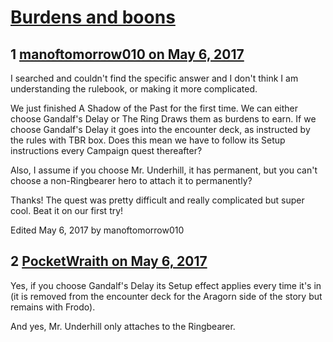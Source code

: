 # [Burdens and boons](https://community.fantasyflightgames.com/topic/249019-burdens-and-boons/)

## 1 [manoftomorrow010 on May 6, 2017](https://community.fantasyflightgames.com/topic/249019-burdens-and-boons/?do=findComment&comment=2771459)

I searched and couldn't find the specific answer and I don't think I am understanding the rulebook, or making it more complicated.

We just finished A Shadow of the Past for the first time. We can either choose Gandalf's Delay or The Ring Draws them as burdens to earn. If we choose Gandalf's Delay it goes into the encounter deck, as instructed by the rules with TBR box. Does this mean we have to follow its Setup instructions every Campaign quest thereafter?

Also, I assume if you choose Mr. Underhill, it has permanent, but you can't choose a non-Ringbearer hero to attach it to permanently?

Thanks! The quest was pretty difficult and really complicated but super cool. Beat it on our first try!

Edited May 6, 2017 by manoftomorrow010

## 2 [PocketWraith on May 6, 2017](https://community.fantasyflightgames.com/topic/249019-burdens-and-boons/?do=findComment&comment=2771554)

Yes, if you choose Gandalf's Delay its Setup effect applies every time it's in (it is removed from the encounter deck for the Aragorn side of the story but remains with Frodo).

And yes, Mr. Underhill only attaches to the Ringbearer.


